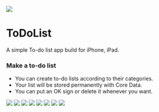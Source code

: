 

![](https://user-images.githubusercontent.com/65500826/151015658-57030828-4696-4d5c-8c07-0f5a69f45544.png)


# ToDoList

A simple To-do list app build for iPhone, iPad.

### Make a to-do list

- You can create to-do lists according to their categories.
- Your list will be stored permanently with Core Data.
- You can put an OK sign or delete it whenever you want.



![](https://user-images.githubusercontent.com/65500826/151017205-9bdebe00-1ea2-4751-850e-fc44035d617a.png)
![](https://user-images.githubusercontent.com/65500826/151017229-b2b9ce52-a6ac-4e73-a7cd-0bf9adf3b8a3.png)
![](https://user-images.githubusercontent.com/65500826/151017245-3b82c55e-c5c5-4baa-880a-6f516e718b52.png)
![](https://user-images.githubusercontent.com/65500826/151017265-10a0358c-e88a-40cf-bb0a-72adc27edff9.png)
![](https://user-images.githubusercontent.com/65500826/151017276-860c52e4-d5a2-43ce-9fdc-d5dd0f6a9739.png)
![](https://user-images.githubusercontent.com/65500826/151017287-b9b9bcd7-2175-4248-acaa-3a166b33b235.png)
![](https://user-images.githubusercontent.com/65500826/151017297-459fda74-3ef4-40dc-890a-73952600af15.png)
![](https://user-images.githubusercontent.com/65500826/151017312-02bb37c5-10fa-436d-b5fa-4a1196bd55cb.png)
